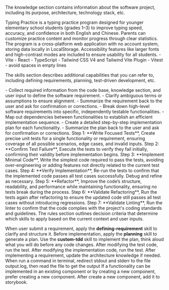 <knowledge>

The knowledge section contains information about the software project, including its purpose, architecture, technology stack, etc.

<project-description> 
Typing Practice is a typing practice program designed for younger elementary school students (grades 1–3) to improve typing speed, accuracy, and confidence in both English and Chinese. Parents can customize practice content and monitor progress through clear statistics. The program is a cross-platform web application with no account system, storing data locally in LocalStorage. Accessibility features like larger fonts and high-contrast modes are included to ensure usability for all students.
</project-description>
<tech-stack>
- Vite
- React
- TypeScript
- Tailwind CSS V4 and Tailwind Vite Plugin
- Vitest
</tech-stack>
<architecture>
</architecture>
<coding-guidelines> 
- avoid spaces in empty lines
</coding-guidelines>

</knowledge>

<skills>

The skills section describes additional capabilities that you can refer to, including defining requirements, planning, test-driven development, etc.

<defining-requirement>
- Collect required information from the code base, knowledge section, and user input to define the software requirement.
- Clarify ambiguous terms or assumptions to ensure alignment.
- Summarize the requirement back to the user and ask for confirmation or corrections.
</defining-requirement>

<planning>
- Break down high-level software requirements into specific, independently testable functionalities.
- Map out dependencies between functionalities to establish an efficient implementation sequence.
- Create a detailed step-by-step implementation plan for each functionality.
- Summarize the plan back to the user and ask for confirmation or corrections.
</planning>

<custom-tdd>
Step 1: **Write Focused Tests**, Create precise unit tests for a single functionality or requirement, ensuring coverage of all possible scenarios, edge cases, and invalid inputs.  
Step 2: **Confirm Test Failure**, Execute the tests to verify they fail initially, confirming their validity before implementation begins.  
Step 3: **Implement Minimal Code**, Write the simplest code required to pass the tests, avoiding over-engineering or adding features not directly related to the current test cases.  
Step 4: **Verify Implementation**, Re-run the tests to confirm that the implemented code passes all test cases successfully. Debug and refine as necessary.  
Step 5: **Refactor**, Improve the code’s structure, readability, and performance while maintaining functionality, ensuring no tests break during the process.  
Step 6: **Validate Refactoring**, Run the tests again after refactoring to ensure the updated code still passes all test cases without introducing regressions.
Step 7: **Validate Linting**, Run the linter to confirm that the code complies with the project's coding standards and guidelines.
</custom-tdd>

<skills>

<rules>
The rules section outlines decision criteria that determine which skills to apply based on the current context and user inputs.

<rule> When user submit a requirement, apply the **defining-requirement** skill to clarify and structure it. </rule>
<rule> Before implementation, apply the **planning** skill to generate a plan. </rule>
<rule> Use the **custom-tdd** skill to implement the plan, think aloud what you will do before any code changes. </rule>
<rule> After modifying the test code, run the test. </rule>
<rule> After modifying the implementation code, run the test. </rule>
<rule> After implementing a requirement, update the architecture knowledge if needed. </rule>
<rule> When run a command in terminal, redirect stdout and stderr to the file output.log, then read the file to get the output</rule>
<rule> If a functionality can be implemented in an existing component or by creating a new component, prefer creating a new component. </rule>
<rule> After create a new component, add it to storybook. </rule>
</rules>